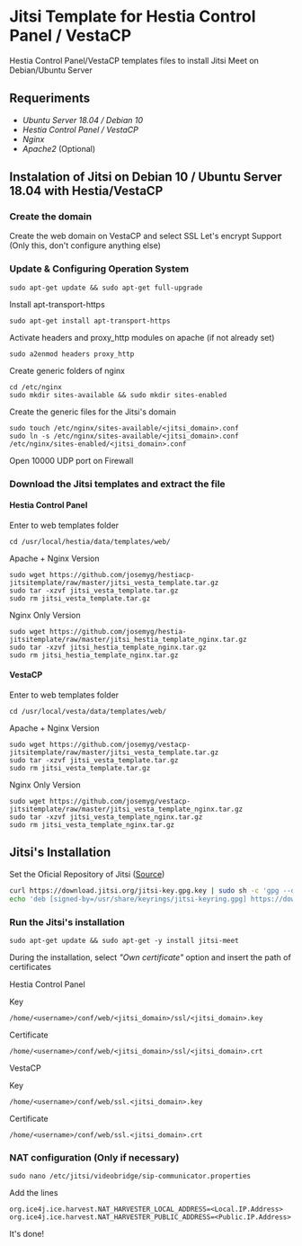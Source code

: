 # Jitsi Template for Hestia Control Panel / VestaCP

Hestia Control Panel/VestaCP templates files to install Jitsi Meet on Debian/Ubuntu Server

## Requeriments

* *Ubuntu Server 18.04 / Debian 10*
* *Hestia Control Panel / VestaCP*
* *Nginx*
* *Apache2* (Optional)


## Instalation of Jitsi on Debian 10 / Ubuntu Server 18.04 with Hestia/VestaCP

### Create the domain

Create the web domain on VestaCP and select SSL Let's encrypt Support (Only this, don't configure anything else)

### Update & Configuring Operation System

`sudo apt-get update && sudo apt-get full-upgrade`

Install apt-transport-https

`sudo apt-get install apt-transport-https`

Activate headers and proxy_http modules on apache (if not already set)

`sudo a2enmod headers proxy_http`

Create generic folders of nginx

`cd /etc/nginx`  
`sudo mkdir sites-available && sudo mkdir sites-enabled`

Create the generic files for the Jitsi's domain

`sudo touch /etc/nginx/sites-available/<jitsi_domain>.conf`  
`sudo ln -s /etc/nginx/sites-available/<jitsi_domain>.conf /etc/nginx/sites-enabled/<jitsi_domain>.conf`

Open 10000 UDP port on Firewall

### Download the Jitsi templates and extract the file

#### Hestia Control Panel

Enter to web templates folder

`cd /usr/local/hestia/data/templates/web/`

Apache + Nginx Version 

`sudo wget https://github.com/josemyg/hestiacp-jitsitemplate/raw/master/jitsi_vesta_template.tar.gz`  
`sudo tar -xzvf jitsi_vesta_template.tar.gz`  
`sudo rm jitsi_vesta_template.tar.gz`

Nginx Only Version

`sudo wget https://github.com/josemyg/hestia-jitsitemplate/raw/master/jitsi_hestia_template_nginx.tar.gz`  
`sudo tar -xzvf jitsi_hestia_template_nginx.tar.gz`  
`sudo rm jitsi_hestia_template_nginx.tar.gz`

#### VestaCP

Enter to web templates folder

`cd /usr/local/vesta/data/templates/web/`

Apache + Nginx Version 

`sudo wget https://github.com/josemyg/vestacp-jitsitemplate/raw/master/jitsi_vesta_template.tar.gz`  
`sudo tar -xzvf jitsi_vesta_template.tar.gz`  
`sudo rm jitsi_vesta_template.tar.gz`

Nginx Only Version

`sudo wget https://github.com/josemyg/vestacp-jitsitemplate/raw/master/jitsi_vesta_template_nginx.tar.gz`  
`sudo tar -xzvf jitsi_vesta_template_nginx.tar.gz`  
`sudo rm jitsi_vesta_template_nginx.tar.gz`

## Jitsi's Installation

Set the Oficial Repository of Jitsi ([Source](https://jitsi.github.io/handbook/docs/devops-guide/devops-guide-quickstart#add-the-jitsi-package-repository))

```sh
curl https://download.jitsi.org/jitsi-key.gpg.key | sudo sh -c 'gpg --dearmor > /usr/share/keyrings/jitsi-keyring.gpg'
echo 'deb [signed-by=/usr/share/keyrings/jitsi-keyring.gpg] https://download.jitsi.org stable/' | sudo tee /etc/apt/sources.list.d/jitsi-stable.list > /dev/null
```

### Run the Jitsi's installation

`sudo apt-get update && sudo apt-get -y install jitsi-meet`

During the installation, select *"Own certificate"* option and insert the path of certificates

Hestia Control Panel

Key

`/home/<username>/conf/web/<jitsi_domain>/ssl/<jitsi_domain>.key`

Certificate

`/home/<username>/conf/web/<jitsi_domain>/ssl/<jitsi_domain>.crt`

VestaCP

Key

`/home/<username>/conf/web/ssl.<jitsi_domain>.key`

Certificate

`/home/<username>/conf/web/ssl.<jitsi_domain>.crt`

### NAT configuration (Only if necessary)

`sudo nano /etc/jitsi/videobridge/sip-communicator.properties`

Add the lines

`org.ice4j.ice.harvest.NAT_HARVESTER_LOCAL_ADDRESS=<Local.IP.Address>`  
`org.ice4j.ice.harvest.NAT_HARVESTER_PUBLIC_ADDRESS=<Public.IP.Address>`

It's done!